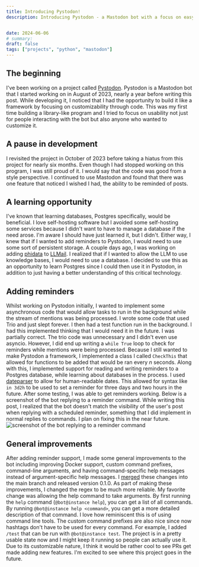 ```yaml
---
title: Introducing Pystodon!
description: Introducing Pystodon - a Mastodon bot with a focus on easy customization.


date: 2024-06-06
# summary:
draft: false
tags: ["projects", "python", "mastodon"]
---
```

## The beginning
I've been working on a project called [Pystodon](https://github.com/slashtechno/pystodon). Pystodon is a Mastodon bot that I started working on in August of 2023, nearly a year before writing this post. While developing it, I noticed that I had the opportunity to build it like a framework by focusing on customizability through code. This was my first time building a library-like program and I tried to focus on usability not just for people interacting with the bot but also anyone who wanted to customize it.  
## A pause in development  
I revisited the project in October of 2023 before taking a hiatus from this project for nearly six months. Even though I had stopped working on this program, I was still proud of it. I would say that the code was good from a style perspective. I continued to use Mastodon and found that there was one feature that noticed I wished I had, the ability to be reminded of posts.  
## A learning opportunity  
I've known that learning databases, Postgres specifically, would be beneficial. I love self-hosting software but I avoided some self-hosting some services because I didn't want to have to manage a database if the need arose. I'm aware I should have just learned it, but I didn't. Either way, I knew that if I wanted to add reminders to Pystodon, I would need to use some sort of persistent storage. A couple days ago, I was working on adding [phidata](https://github.com/phidatahq/phidata) to [LLMail](https://github.com/slashtechno/llmail). I realized that if I wanted to allow the LLM to use knowledge bases, I would need to use a database. I decided to use this as an opportunity to learn Postgres since I could then use it in Pystodon, in addition to just having a better understanding of this critical technology. 
## Adding reminders  
Whilst working on Pystodon initially, I wanted to implement some asynchronous code that would allow tasks to run in the background while the stream of mentions was being processed. I wrote some code that used Trio and just slept forever. I then had a test function run in the background. I had this implemented thinking that I would need it in the future. I was partially correct. The trio code was unnecessary and I didn't even use asyncio. However, I did end up writing a `while True` loop to check for reminders while mentions were being processed. Because I still wanted to make Pystodon a framework, I implemented a class I called `CheckThis` that allowed for functions to be added that would be ran every _n_ seconds. Along with this, I implemented support for reading and writing reminders to a Postgres database, while learning about databases in the process. I used [dateparser](https://dateparser.readthedocs.io/en/latest/) to allow for human-readable dates. This allowed for syntax like `in 3d2h` to be used to set a reminder for three days and two hours in the future. After some testing, I was able to get reminders working. Below is a screenshot of the bot replying to a reminder command. While writing this post, I realized that the bot doesn't match the visibility of the user's post when replying with a scheduled reminder, something that I did implement in normal replies to commands. I plan on fixing this in the near future.
![screenshot of the bot replying to a reminder command](/2024/pystodon-reminder.png)
## General improvements  
After adding reminder support, I made some general improvements to the bot including improving Docker support, custom command prefixes, command-line arguments, and having command-specific help messages instead of argument-specific help messages. I [merged](https://github.com/slashtechno/pystodon/pull/2) these changes into the main branch and released version 0.1.0. As part of making these improvements, I changed the regex to be much more reliable. My favorite change was allowing the help command to take arguments. By first running the `help` command (`@bot@instance help`), you can get a list of all commands. By running `@bot@instance help <command>`, you can get a more detailed description of that command. I love how reminiscent this is of using command line tools. The custom command prefixes are also nice since now hashtags don't have to be used for every command. For example, I added `/test` that can be run with `@bot@instance test`. The project is in a pretty usable state now and I might keep it running so people can actually use it. Due to its customizable nature, I think it would be rather cool to see PRs get made adding new features. I'm excited to see where this project goes in the future.